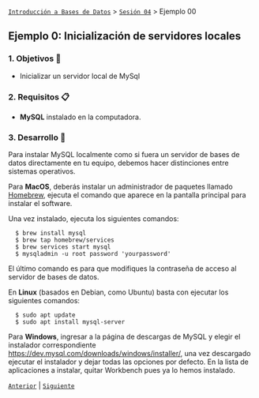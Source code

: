 [`Introducción a Bases de Datos`](../../Readme.md) > [`Sesión 04`](../Readme.md) > Ejemplo 00

## Ejemplo 0: Inicialización de servidores locales

### 1. Objetivos :dart: 
- Inicializar un servidor local de MySql

### 2. Requisitos :clipboard:
- __MySQL__ instalado en la computadora.

### 3. Desarrollo :rocket:

Para instalar MySQL localmente como si fuera un servidor de bases de datos directamente en tu equipo, debemos hacer distinciones entre sistemas operativos.

Para __MacOS__, deberás instalar un administrador de paquetes llamado [Homebrew](https://brew.sh/index_es), ejecuta el comando que aparece en la pantalla principal para instalar el software.

Una vez instalado, ejecuta los siguientes comandos:

```
  $ brew install mysql
  $ brew tap homebrew/services
  $ brew services start mysql
  $ mysqladmin -u root password 'yourpassword'
```

El último comando es para que modifiques la contraseña de acceso al servidor de bases de datos.

En __Linux__ (basados en Debian, como Ubuntu) basta con ejecutar los siguientes comandos:

```
  $ sudo apt update
  $ sudo apt install mysql-server
```

Para __Windows__, ingresar a la página de descargas de MySQL y elegir el instalador correspondiente https://dev.mysql.com/downloads/windows/installer/, una vez descargado ejecutar el instalador y dejar todas las opciones por defecto. En la lista de aplicaciones a instalar, quitar Workbench pues ya lo hemos instalado.

[`Anterior`](../Readme.md) | [`Siguiente`](../Readme.md)   